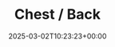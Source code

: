 ---
title: Chest / Back
id: d8ba042b-856d-4b69-b581-60eac738a1ba
date: 2025-03-02T10:23:23+00:00
tags: []
type: 'hevy'
totalWeightInKg: 6,630kg
duration: 53 min
# Disable SEO for this post
outputs: ["HTML"]
robots: "noindex, nofollow"
---